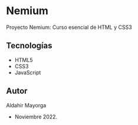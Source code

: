 # Nemium
Proyecto Nemium: Curso esencial de HTML y CSS3

## Tecnologías
- HTML5
- CSS3
- JavaScript

## Autor
Aldahir Mayorga

- Noviembre 2022.
